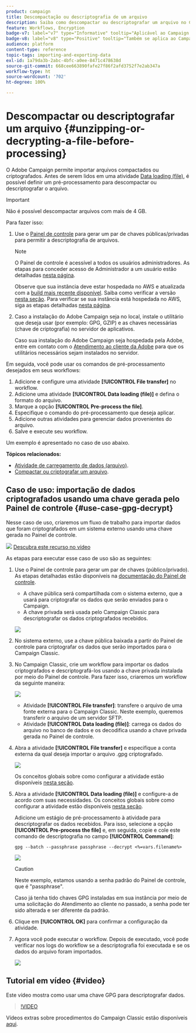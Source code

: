 ```yaml
---
product: campaign
title: Descompactação ou descriptografia de um arquivo
description: Saiba como descompactar ou descriptografar um arquivo no Campaign antes do processamento
feature: Workflows, Encryption
badge-v7: label="v7" type="Informative" tooltip="Aplicável ao Campaign Classic v7"
badge-v8: label="v8" type="Positive" tooltip="Também se aplica ao Campaign v8"
audience: platform
content-type: reference
topic-tags: importing-and-exporting-data
exl-id: 1a79da3b-2abc-4bfc-a0ee-8471c478638d
source-git-commit: 668cee663890fafe27f86f2afd3752f7e2ab347a
workflow-type: ht
source-wordcount: '702'
ht-degree: 100%

---
```



# Descompactar ou descriptografar um arquivo {#unzipping-or-decrypting-a-file-before-processing}

O Adobe Campaign permite importar arquivos compactados ou criptografados. Antes de serem lidos em uma atividade [Data loading (file)](../../workflow/using/data-loading-file.md), é possível definir um pré-processamento para descompactar ou descriptografar o arquivo.

>[!IMPORTANT]
>
>Não é possível descompactar arquivos com mais de 4 GB.

Para fazer isso:

1. Use o [Painel de controle](https://experienceleague.adobe.com/docs/control-panel/using/instances-settings/gpg-keys-management.html?lang=pt-BR#decrypting-data) para gerar um par de chaves públicas/privadas para permitir a descriptografia de arquivos.

   >[!NOTE]
   >
   >O Painel de controle é acessível a todos os usuários administradores. As etapas para conceder acesso de Administrador a um usuário estão detalhadas [nesta página](https://experienceleague.adobe.com/docs/control-panel/using/discover-control-panel/managing-permissions.html?lang=pt-BR#discover-control-panel).
   >
   >Observe que sua instância deve estar hospedada no AWS e atualizada com a [build mais recente disponível](../../rn/using/rn-overview.md). Saiba como verificar a versão [nesta seção](../../platform/using/launching-adobe-campaign.md#getting-your-campaign-version). Para verificar se sua instância está hospedada no AWS, siga as etapas detalhadas [nesta página](https://experienceleague.adobe.com/docs/control-panel/using/faq.html?lang=pt-BR).

1. Caso a instalação do Adobe Campaign seja no local, instale o utilitário que deseja usar (por exemplo: GPG, GZIP) e as chaves necessárias (chave de criptografia) no servidor de aplicativos.

   Caso sua instalação do Adobe Campaign seja hospedada pela Adobe, entre em contato com o [Atendimento ao cliente da Adobe](https://helpx.adobe.com/br/enterprise/admin-guide.html/enterprise/using/support-for-experience-cloud.ug.html) para que os utilitários necessários sejam instalados no servidor.

Em seguida, você pode usar os comandos de pré-processamento desejados em seus workflows:

1. Adicione e configure uma atividade **[!UICONTROL File transfer]** no workflow.
1. Adicione uma atividade **[!UICONTROL Data loading (file)]** e defina o formato do arquivo.
1. Marque a opção **[!UICONTROL Pre-process the file]**.
1. Especifique o comando do pré-processamento que deseja aplicar.
1. Adicione outras atividades para gerenciar dados provenientes do arquivo.
1. Salve e execute seu workflow.

Um exemplo é apresentado no caso de uso abaixo.

**Tópicos relacionados:**

* [Atividade de carregamento de dados (arquivo)](../../workflow/using/data-loading-file.md).
* [Compactar ou criptografar um arquivo](../../workflow/using/how-to-use-workflow-data.md#zipping-or-encrypting-a-file).

## Caso de uso: importação de dados criptografados usando uma chave gerada pelo Painel de controle {#use-case-gpg-decrypt}

Nesse caso de uso, criaremos um fluxo de trabalho para importar dados que foram criptografados em um sistema externo usando uma chave gerada no Painel de controle.

![](assets/do-not-localize/how-to-video.png) [Descubra este recurso no vídeo](#video)

As etapas para executar esse caso de uso são as seguintes:

1. Use o Painel de controle para gerar um par de chaves (público/privado). As etapas detalhadas estão disponíveis na [documentação do Painel de controle](https://experienceleague.adobe.com/docs/control-panel/using/instances-settings/gpg-keys-management.html?lang=pt-BR#decrypting-data).

   * A chave pública será compartilhada com o sistema externo, que a usará para criptografar os dados que serão enviados para o Campaign.
   * A chave privada será usada pelo Campaign Classic para descriptografar os dados criptografados recebidos.

   ![](assets/gpg_generate.png)

1. No sistema externo, use a chave pública baixada a partir do Painel de controle para criptografar os dados que serão importados para o Campaign Classic.

1. No Campaign Classic, crie um workflow para importar os dados criptografados e descriptografá-los usando a chave privada instalada por meio do Painel de controle. Para fazer isso, criaremos um workflow da seguinte maneira:

   ![](assets/gpg_import_workflow.png)

   * Atividade **[!UICONTROL File transfer]**: transfere o arquivo de uma fonte externa para o Campaign Classic. Neste exemplo, queremos transferir o arquivo de um servidor SFTP.
   * Atividade **[!UICONTROL Data loading (file)]**: carrega os dados do arquivo no banco de dados e os decodifica usando a chave privada gerada no Painel de controle.

1. Abra a atividade **[!UICONTROL File transfer]** e especifique a conta externa da qual deseja importar o arquivo .gpg criptografado.

   ![](assets/gpg_key_transfer.png)

   Os conceitos globais sobre como configurar a atividade estão disponíveis [nesta seção](../../workflow/using/file-transfer.md).

1. Abra a atividade **[!UICONTROL Data loading (file)]** e configure-a de acordo com suas necessidades. Os conceitos globais sobre como configurar a atividade estão disponíveis [nesta seção](../../workflow/using/data-loading-file.md).

   Adicione um estágio de pré-processamento à atividade para descriptografar os dados recebidos. Para isso, selecione a opção **[!UICONTROL Pre-process the file]** e, em seguida, copie e cole este comando de descriptografia no campo **[!UICONTROL Command]**:

   `gpg --batch --passphrase passphrase --decrypt <%=vars.filename%>`

   ![](assets/gpg_load.png)

   >[!CAUTION]
   >
   >Neste exemplo, estamos usando a senha padrão do Painel de controle, que é &quot;passphrase&quot;.
   >
   >Caso já tenha tido chaves GPG instaladas em sua instância por meio de uma solicitação do Atendimento ao cliente no passado, a senha pode ter sido alterada e ser diferente da padrão.

1. Clique em **[!UICONTROL OK]** para confirmar a configuração da atividade.

1. Agora você pode executar o workflow. Depois de executado, você pode verificar nos logs do workflow se a descriptografia foi executada e se os dados do arquivo foram importados.

   ![](assets/gpg_run.png)

## Tutorial em vídeo {#video}

Este vídeo mostra como usar uma chave GPG para descriptografar dados.

>[!VIDEO](https://video.tv.adobe.com/v/36482?quality=12)

Vídeos extras sobre procedimentos do Campaign Classic estão disponíveis [aqui](https://experienceleague.adobe.com/docs/campaign-classic-learn/tutorials/overview.html?lang=pt-BR).
